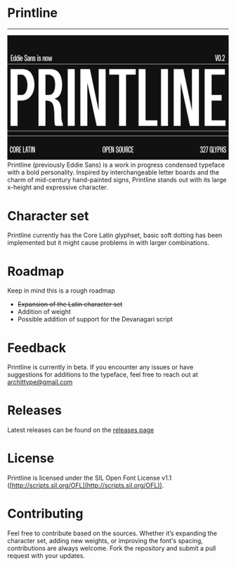 # Printline
------
![Printline](image.png)
Printline (previously Eddie Sans) is a work in progress condensed typeface with a bold personality. Inspired by interchangeable letter boards and the charm of mid-century hand-painted signs, Printline stands out with its large x-height and expressive character. 
# Character set
Printline currently has the Core Latin glyphset, basic soft dotting has been implemented but it might cause problems in with larger combinations.
# Roadmap
Keep in mind this is a rough roadmap
- ~~Expansion of the Latin character set~~
- Addition of weight
- Possible addition of support for the Devanagari script

# Feedback
Printline is currently in beta. If you encounter any issues or have suggestions for additions to the typeface, feel free to reach out at archittype@gmail.com

# Releases
Latest releases can be found on the [releases page]()

# License
Printline is licensed under the SIL Open Font License v1.1 ([http://scripts.sil.org/OFL](http://scripts.sil.org/OFL)).
# Contributing
Feel free to contribute based on the sources. Whether it’s expanding the character set, adding new weights, or improving the font's spacing, contributions are always welcome. Fork the repository and submit a pull request with your updates.